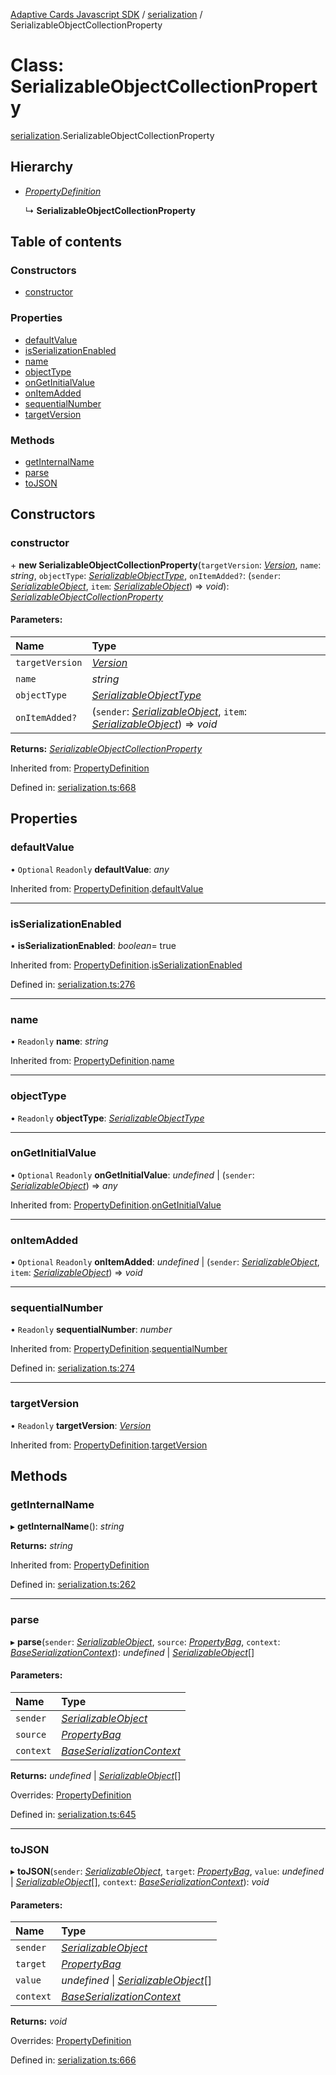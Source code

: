 [Adaptive Cards Javascript SDK](../README.md) / [serialization](../modules/serialization.md) / SerializableObjectCollectionProperty

# Class: SerializableObjectCollectionProperty

[serialization](../modules/serialization.md).SerializableObjectCollectionProperty

## Hierarchy

- [_PropertyDefinition_](serialization.propertydefinition.md)

  ↳ **SerializableObjectCollectionProperty**

## Table of contents

### Constructors

- [constructor](serialization.serializableobjectcollectionproperty.md#constructor)

### Properties

- [defaultValue](serialization.serializableobjectcollectionproperty.md#defaultvalue)
- [isSerializationEnabled](serialization.serializableobjectcollectionproperty.md#isserializationenabled)
- [name](serialization.serializableobjectcollectionproperty.md#name)
- [objectType](serialization.serializableobjectcollectionproperty.md#objecttype)
- [onGetInitialValue](serialization.serializableobjectcollectionproperty.md#ongetinitialvalue)
- [onItemAdded](serialization.serializableobjectcollectionproperty.md#onitemadded)
- [sequentialNumber](serialization.serializableobjectcollectionproperty.md#sequentialnumber)
- [targetVersion](serialization.serializableobjectcollectionproperty.md#targetversion)

### Methods

- [getInternalName](serialization.serializableobjectcollectionproperty.md#getinternalname)
- [parse](serialization.serializableobjectcollectionproperty.md#parse)
- [toJSON](serialization.serializableobjectcollectionproperty.md#tojson)

## Constructors

### constructor

\+ **new SerializableObjectCollectionProperty**(`targetVersion`: [_Version_](serialization.version.md), `name`: _string_, `objectType`: [_SerializableObjectType_](../modules/serialization.md#serializableobjecttype), `onItemAdded?`: (`sender`: [_SerializableObject_](serialization.serializableobject.md), `item`: [_SerializableObject_](serialization.serializableobject.md)) => _void_): [_SerializableObjectCollectionProperty_](serialization.serializableobjectcollectionproperty.md)

#### Parameters:

| Name            | Type                                                                                                                                                   |
| :-------------- | :----------------------------------------------------------------------------------------------------------------------------------------------------- |
| `targetVersion` | [_Version_](serialization.version.md)                                                                                                                  |
| `name`          | _string_                                                                                                                                               |
| `objectType`    | [_SerializableObjectType_](../modules/serialization.md#serializableobjecttype)                                                                         |
| `onItemAdded?`  | (`sender`: [_SerializableObject_](serialization.serializableobject.md), `item`: [_SerializableObject_](serialization.serializableobject.md)) => _void_ |

**Returns:** [_SerializableObjectCollectionProperty_](serialization.serializableobjectcollectionproperty.md)

Inherited from: [PropertyDefinition](serialization.propertydefinition.md)

Defined in: [serialization.ts:668](https://github.com/microsoft/AdaptiveCards/blob/0938a1f10/source/nodejs/adaptivecards/src/serialization.ts#L668)

## Properties

### defaultValue

• `Optional` `Readonly` **defaultValue**: _any_

Inherited from: [PropertyDefinition](serialization.propertydefinition.md).[defaultValue](serialization.propertydefinition.md#defaultvalue)

---

### isSerializationEnabled

• **isSerializationEnabled**: _boolean_= true

Inherited from: [PropertyDefinition](serialization.propertydefinition.md).[isSerializationEnabled](serialization.propertydefinition.md#isserializationenabled)

Defined in: [serialization.ts:276](https://github.com/microsoft/AdaptiveCards/blob/0938a1f10/source/nodejs/adaptivecards/src/serialization.ts#L276)

---

### name

• `Readonly` **name**: _string_

Inherited from: [PropertyDefinition](serialization.propertydefinition.md).[name](serialization.propertydefinition.md#name)

---

### objectType

• `Readonly` **objectType**: [_SerializableObjectType_](../modules/serialization.md#serializableobjecttype)

---

### onGetInitialValue

• `Optional` `Readonly` **onGetInitialValue**: _undefined_ \| (`sender`: [_SerializableObject_](serialization.serializableobject.md)) => _any_

Inherited from: [PropertyDefinition](serialization.propertydefinition.md).[onGetInitialValue](serialization.propertydefinition.md#ongetinitialvalue)

---

### onItemAdded

• `Optional` `Readonly` **onItemAdded**: _undefined_ \| (`sender`: [_SerializableObject_](serialization.serializableobject.md), `item`: [_SerializableObject_](serialization.serializableobject.md)) => _void_

---

### sequentialNumber

• `Readonly` **sequentialNumber**: _number_

Inherited from: [PropertyDefinition](serialization.propertydefinition.md).[sequentialNumber](serialization.propertydefinition.md#sequentialnumber)

Defined in: [serialization.ts:274](https://github.com/microsoft/AdaptiveCards/blob/0938a1f10/source/nodejs/adaptivecards/src/serialization.ts#L274)

---

### targetVersion

• `Readonly` **targetVersion**: [_Version_](serialization.version.md)

Inherited from: [PropertyDefinition](serialization.propertydefinition.md).[targetVersion](serialization.propertydefinition.md#targetversion)

## Methods

### getInternalName

▸ **getInternalName**(): _string_

**Returns:** _string_

Inherited from: [PropertyDefinition](serialization.propertydefinition.md)

Defined in: [serialization.ts:262](https://github.com/microsoft/AdaptiveCards/blob/0938a1f10/source/nodejs/adaptivecards/src/serialization.ts#L262)

---

### parse

▸ **parse**(`sender`: [_SerializableObject_](serialization.serializableobject.md), `source`: [_PropertyBag_](../modules/serialization.md#propertybag), `context`: [_BaseSerializationContext_](serialization.baseserializationcontext.md)): _undefined_ \| [_SerializableObject_](serialization.serializableobject.md)[]

#### Parameters:

| Name      | Type                                                                    |
| :-------- | :---------------------------------------------------------------------- |
| `sender`  | [_SerializableObject_](serialization.serializableobject.md)             |
| `source`  | [_PropertyBag_](../modules/serialization.md#propertybag)                |
| `context` | [_BaseSerializationContext_](serialization.baseserializationcontext.md) |

**Returns:** _undefined_ \| [_SerializableObject_](serialization.serializableobject.md)[]

Overrides: [PropertyDefinition](serialization.propertydefinition.md)

Defined in: [serialization.ts:645](https://github.com/microsoft/AdaptiveCards/blob/0938a1f10/source/nodejs/adaptivecards/src/serialization.ts#L645)

---

### toJSON

▸ **toJSON**(`sender`: [_SerializableObject_](serialization.serializableobject.md), `target`: [_PropertyBag_](../modules/serialization.md#propertybag), `value`: _undefined_ \| [_SerializableObject_](serialization.serializableobject.md)[], `context`: [_BaseSerializationContext_](serialization.baseserializationcontext.md)): _void_

#### Parameters:

| Name      | Type                                                                         |
| :-------- | :--------------------------------------------------------------------------- |
| `sender`  | [_SerializableObject_](serialization.serializableobject.md)                  |
| `target`  | [_PropertyBag_](../modules/serialization.md#propertybag)                     |
| `value`   | _undefined_ \| [_SerializableObject_](serialization.serializableobject.md)[] |
| `context` | [_BaseSerializationContext_](serialization.baseserializationcontext.md)      |

**Returns:** _void_

Overrides: [PropertyDefinition](serialization.propertydefinition.md)

Defined in: [serialization.ts:666](https://github.com/microsoft/AdaptiveCards/blob/0938a1f10/source/nodejs/adaptivecards/src/serialization.ts#L666)
